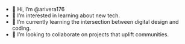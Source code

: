 - 👋 Hi, I’m @arivera176
- 👀 I’m interested in learning about new tech.
- 🌱 I’m currently learning the intersection between digital design and coding.
- 💞️ I’m looking to collaborate on projects that uplift communities. 


<!---
arivera176/arivera176 is a ✨ special ✨ repository because its `README.md` (this file) appears on your GitHub profile.
You can click the Preview link to take a look at your changes.
--->
